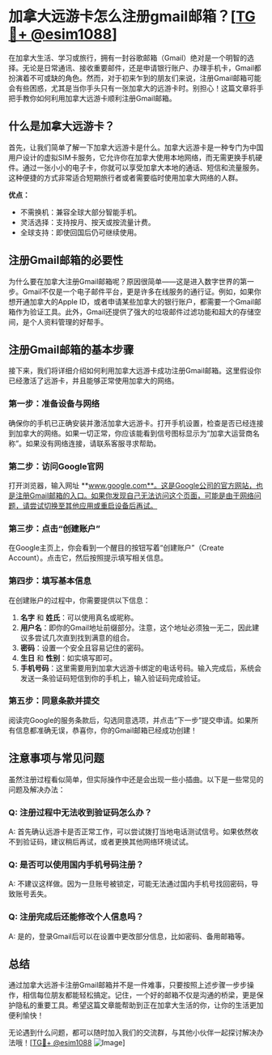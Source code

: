 # 加拿大远游卡怎么注册gmail邮箱？[[TG💪+ @esim1088](https://t.me/s/esim1088)]

在加拿大生活、学习或旅行，拥有一封谷歌邮箱（Gmail）绝对是一个明智的选择。无论是日常通讯、接收重要邮件，还是申请银行账户、办理手机卡，Gmail都扮演着不可或缺的角色。然而，对于初来乍到的朋友们来说，注册Gmail邮箱可能会有些困惑，尤其是当你手头只有一张加拿大的远游卡时。别担心！这篇文章将手把手教你如何利用加拿大远游卡顺利注册Gmail邮箱。

## 什么是加拿大远游卡？

首先，让我们简单了解一下加拿大远游卡是什么。加拿大远游卡是一种专门为中国用户设计的虚拟SIM卡服务，它允许你在加拿大使用本地网络，而无需更换手机硬件。通过一张小小的电子卡，你就可以享受加拿大本地的通话、短信和流量服务。这种便捷的方式非常适合短期旅行者或者需要临时使用加拿大网络的人群。

**优点：**
- 不需换机：兼容全球大部分智能手机。
- 灵活选择：支持按月、按天或按流量计费。
- 全球支持：即使回国后仍可继续使用。

## 注册Gmail邮箱的必要性

为什么要在加拿大注册Gmail邮箱呢？原因很简单——这是进入数字世界的第一步。Gmail不仅是一个电子邮件平台，更是许多在线服务的通行证。例如，如果你想开通加拿大的Apple ID，或者申请某些加拿大的银行账户，都需要一个Gmail邮箱作为验证工具。此外，Gmail还提供了强大的垃圾邮件过滤功能和超大的存储空间，是个人资料管理的好帮手。

## 注册Gmail邮箱的基本步骤

接下来，我们将详细介绍如何利用加拿大远游卡成功注册Gmail邮箱。这里假设你已经激活了远游卡，并且能够正常使用加拿大的网络。

### 第一步：准备设备与网络

确保你的手机已正确安装并激活加拿大远游卡。打开手机设置，检查是否已经连接到加拿大的网络。如果一切正常，你应该能看到信号图标显示为“加拿大运营商名称”。如果没有网络连接，请联系客服寻求帮助。

### 第二步：访问Google官网

打开浏览器，输入网址 **www.google.com**。这是Google公司的官方网站，也是注册Gmail邮箱的入口。如果你发现自己无法访问这个页面，可能是由于网络问题，请尝试切换至其他应用或重启设备后再试。

### 第三步：点击“创建账户”

在Google主页上，你会看到一个醒目的按钮写着“创建账户”（Create Account）。点击它，然后按照提示填写相关信息。

### 第四步：填写基本信息

在创建账户的过程中，你需要提供以下信息：
1. **名字** 和 **姓氏**：可以使用真名或昵称。
2. **用户名**：即你的Gmail地址前缀部分。注意，这个地址必须独一无二，因此建议多尝试几次直到找到满意的组合。
3. **密码**：设置一个安全且容易记住的密码。
4. **生日** 和 **性别**：如实填写即可。
5. **手机号码**：这里需要用到加拿大远游卡绑定的电话号码。输入完成后，系统会发送一条验证码短信到你的手机上，输入验证码完成验证。

### 第五步：同意条款并提交

阅读完Google的服务条款后，勾选同意选项，并点击“下一步”提交申请。如果所有信息都准确无误，恭喜你，你的Gmail邮箱已经成功创建！

## 注意事项与常见问题

虽然注册过程看似简单，但实际操作中还是会出现一些小插曲。以下是一些常见的问题及解决办法：

### Q: 注册过程中无法收到验证码怎么办？
A: 首先确认远游卡是否正常工作，可以尝试拨打当地电话测试信号。如果依然收不到验证码，建议稍后再试，或者更换其他网络环境试试。

### Q: 是否可以使用国内手机号码注册？
A: 不建议这样做。因为一旦账号被锁定，可能无法通过国内手机号找回密码，导致账号丢失。

### Q: 注册完成后还能修改个人信息吗？
A: 是的，登录Gmail后可以在设置中更改部分信息，比如密码、备用邮箱等。

## 总结

通过加拿大远游卡注册Gmail邮箱并不是一件难事，只要按照上述步骤一步步操作，相信每位朋友都能轻松搞定。记住，一个好的邮箱不仅是沟通的桥梁，更是保护隐私的重要工具。希望这篇文章能帮助到正在加拿大生活的你，让你的生活更加便利愉快！

无论遇到什么问题，都可以随时加入我们的交流群，与其他小伙伴一起探讨解决办法哦！[[TG💪+ @esim1088](https://t.me/s/esim1088) ![Image](https://i.postimg.cc/4NQfJmqS/Snipaste-2025-05-13-00-14-12.png)]